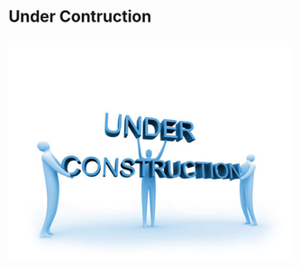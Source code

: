 # Under Contruction
<br />
<img src="https://github.com/Coolsium/geognotes2021/blob/main/images/unct.jpg" alt="hi" class="inline"/>
